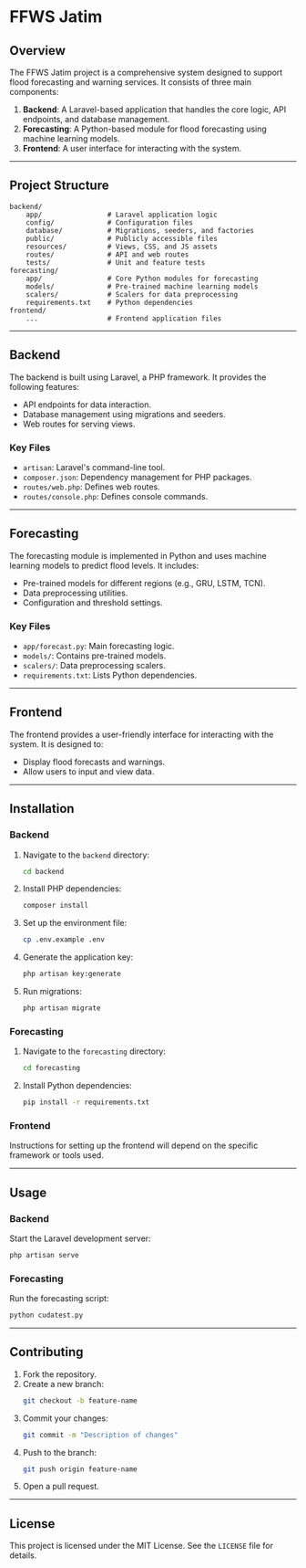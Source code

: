 # FFWS Jatim

## Overview
The FFWS Jatim project is a comprehensive system designed to support flood forecasting and warning services. It consists of three main components:

1. **Backend**: A Laravel-based application that handles the core logic, API endpoints, and database management.
2. **Forecasting**: A Python-based module for flood forecasting using machine learning models.
3. **Frontend**: A user interface for interacting with the system.

---

## Project Structure

```
backend/
    app/                # Laravel application logic
    config/             # Configuration files
    database/           # Migrations, seeders, and factories
    public/             # Publicly accessible files
    resources/          # Views, CSS, and JS assets
    routes/             # API and web routes
    tests/              # Unit and feature tests
forecasting/
    app/                # Core Python modules for forecasting
    models/             # Pre-trained machine learning models
    scalers/            # Scalers for data preprocessing
    requirements.txt    # Python dependencies
frontend/
    ...                 # Frontend application files
```

---

## Backend

The backend is built using Laravel, a PHP framework. It provides the following features:

- API endpoints for data interaction.
- Database management using migrations and seeders.
- Web routes for serving views.

### Key Files
- `artisan`: Laravel's command-line tool.
- `composer.json`: Dependency management for PHP packages.
- `routes/web.php`: Defines web routes.
- `routes/console.php`: Defines console commands.

---

## Forecasting

The forecasting module is implemented in Python and uses machine learning models to predict flood levels. It includes:

- Pre-trained models for different regions (e.g., GRU, LSTM, TCN).
- Data preprocessing utilities.
- Configuration and threshold settings.

### Key Files
- `app/forecast.py`: Main forecasting logic.
- `models/`: Contains pre-trained models.
- `scalers/`: Data preprocessing scalers.
- `requirements.txt`: Lists Python dependencies.

---

## Frontend

The frontend provides a user-friendly interface for interacting with the system. It is designed to:

- Display flood forecasts and warnings.
- Allow users to input and view data.

---

## Installation

### Backend
1. Navigate to the `backend` directory:
   ```bash
   cd backend
   ```
2. Install PHP dependencies:
   ```bash
   composer install
   ```
3. Set up the environment file:
   ```bash
   cp .env.example .env
   ```
4. Generate the application key:
   ```bash
   php artisan key:generate
   ```
5. Run migrations:
   ```bash
   php artisan migrate
   ```

### Forecasting
1. Navigate to the `forecasting` directory:
   ```bash
   cd forecasting
   ```
2. Install Python dependencies:
   ```bash
   pip install -r requirements.txt
   ```

### Frontend
Instructions for setting up the frontend will depend on the specific framework or tools used.

---

## Usage

### Backend
Start the Laravel development server:
```bash
php artisan serve
```

### Forecasting
Run the forecasting script:
```bash
python cudatest.py
```

---

## Contributing

1. Fork the repository.
2. Create a new branch:
   ```bash
   git checkout -b feature-name
   ```
3. Commit your changes:
   ```bash
   git commit -m "Description of changes"
   ```
4. Push to the branch:
   ```bash
   git push origin feature-name
   ```
5. Open a pull request.

---

## License

This project is licensed under the MIT License. See the `LICENSE` file for details.
